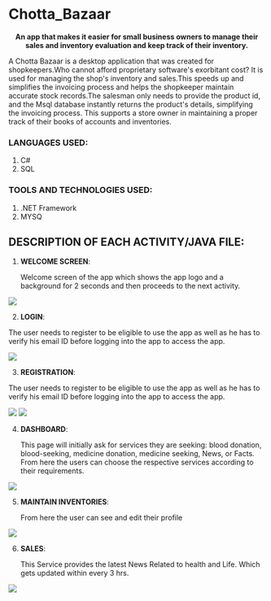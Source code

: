 # Chotta_Bazaar
<p align="center">
     <b> An app that makes it easier for small business owners to manage their sales and inventory evaluation and keep track of their inventory.</b>
</p>

A Chotta Bazaar is a desktop application that was created for shopkeepers.Who cannot afford proprietary software's exorbitant cost? It is used for managing the shop's inventory and sales.This speeds up and simplifies the invoicing process and helps the shopkeeper maintain accurate stock records.The salesman only needs to provide the product id, and the Msql database instantly returns the product's details, simplifying the invoicing process.  This supports a store owner in maintaining a proper track of their books of accounts and inventories.

### LANGUAGES USED:
 1. C#
 2. SQL

### TOOLS AND TECHNOLOGIES USED:
 1. .NET Framework
 2. MYSQ

## DESCRIPTION OF EACH ACTIVITY/JAVA FILE:
1. **WELCOME SCREEN**:

   Welcome screen of the app which shows the app logo and a background for 2 seconds and then proceeds to the next activity.
 
 <img src="https://user-images.githubusercontent.com/83163103/183296120-dba0b56b-6e51-4b0b-a1b4-be4f5d49b713.png" >
  
   
2. **LOGIN**:

  
The user needs to register to be eligible to use the app as well as he has to verify his email ID before logging into the app to access the app.
  
<img src="https://user-images.githubusercontent.com/83163103/183296512-408e0b8d-7531-4da2-b028-fc2adb8153d8.png">

3. **REGISTRATION**:

  
The user needs to register to be eligible to use the app as well as he has to verify his email ID before logging into the app to access the app.
  
<img src="https://user-images.githubusercontent.com/83163103/183296521-8e7c5f84-e40e-40c4-aa9a-4ac5eb1a891a.png" >
<img src="https://user-images.githubusercontent.com/83163103/183296526-72b6ed83-470f-44fc-9f13-8896f098322b.png" >


4. **DASHBOARD**:

    This page will initially ask for services they are seeking: blood donation, blood-seeking, medicine donation, medicine seeking, News, or Facts. From here the users can choose the respective services according to their requirements. 
   
<img src="https://user-images.githubusercontent.com/83163103/183296610-70310bb5-5f39-454a-b943-7cec3de58575.png">




5. **MAINTAIN INVENTORIES**:

   From here the user can see and edit their profile
   
  <img src="https://user-images.githubusercontent.com/83163103/183296613-e1f88232-bfd9-411e-9a4b-9fe0c32ac290.png">


6. **SALES**:

      This Service provides the latest News Related to health and Life. Which gets updated within every 3 hrs.
   
<img src="https://user-images.githubusercontent.com/83163103/183296614-16adfdcd-b447-4f62-ba63-1c42262664ae.png">




























    
 
